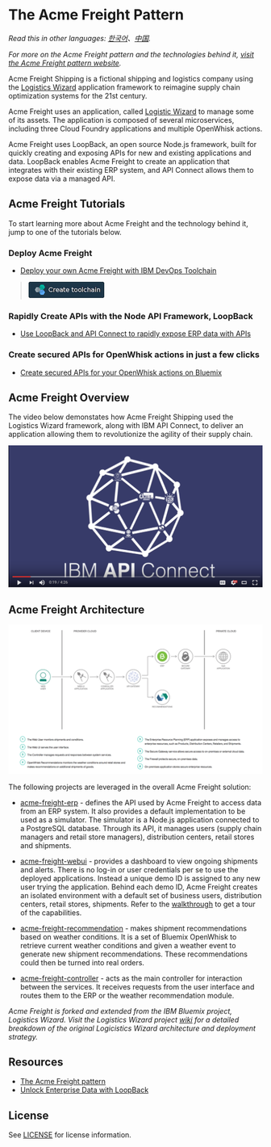 # The Acme Freight Pattern

*Read this in other languages: [한국어](README-ko.md)、[中国](README-cn.md).*

*For more on the Acme Freight pattern and the technologies behind it, [visit the Acme Freight pattern website](http://developer.ibm.com/code/journey/unlock-enterprise-data-using-apis?cm_mmc=github-code-_-native-_-acme-_-journey&cm_mmca1=000019RT&cm_mmca2=10004796).*

Acme Freight Shipping is a fictional shipping and logistics company using the [Logistics Wizard](https://github.com/ibm-bluemix/logistics-wizard) application framework to reimagine supply chain optimization systems for the 21st century.

Acme Freight uses an application, called [Logistic Wizard](https://github.com/ibm-bluemix/logistics-wizard) to manage some of its assets. The application is composed of several microservices, including three Cloud Foundry applications and multiple OpenWhisk actions.

Acme Freight uses LoopBack, an open source Node.js framework, built for quickly creating and exposing APIs for new and existing applications and data. LoopBack enables Acme Freight to create an application that integrates with their existing ERP system, and API Connect allows them to expose data via a managed API.

## Acme Freight Tutorials

To start learning more about Acme Freight and the technology behind it, jump to one of the tutorials below.

### Deploy Acme Freight
* [Deploy your own Acme Freight with IBM DevOps Toolchain](TOOLCHAIN-README.md)
> [![Deploy To Bluemix](./.bluemix/create_toolchain_button.png)](https://console.ng.bluemix.net/devops/setup/deploy?repository=https%3A%2F%2Fgithub.com%2FIBM%2Facme-freight.git&cm_mmc=github-readme--native-_-acme-_-create-toolchain&cm_mmca1=000019RT&cm_mmca2=10004796)

### Rapidly Create APIs with the Node API Framework, LoopBack 
* [Use LoopBack and API Connect to rapidly expose ERP data with APIs](APIC-ERP-README.md) 

### Create secured APIs for OpenWhisk actions in just a few clicks
* [Create secured APIs for your OpenWhisk actions on Bluemix](OW-NAPI-README.md) 

## Acme Freight Overview
The video below demonstates how Acme Freight Shipping used the Logistics Wizard framework, along with IBM API Connect, to deliver an application allowing them to revolutionize the agility of their supply chain.

[![](docs/acme-vid.png)](https://www.youtube.com/watch?v=R1KCrJAXLvA)


## Acme Freight Architecture
![](acme-architecture.png)

The following projects are leveraged in the overall Acme Freight solution:

* [acme-freight-erp](https://github.com/ibm/acme-freight-erp) - defines the API used by Acme Freight to access data from an ERP system. It also provides a default implementation to be used as a simulator. The simulator is a Node.js application connected to a PostgreSQL database. Through its API, it manages users (supply chain managers and retail store managers), distribution centers, retail stores and shipments.

* [acme-freight-webui](https://github.com/ibm/acme-freight-webui) - provides a dashboard to view ongoing shipments and alerts. There is no log-in or user credentials per se to use the deployed applications. Instead a unique demo ID is assigned to any new user trying the application. Behind each demo ID, Acme Freight creates an isolated environment with a default set of business users, distribution centers, retail stores, shipments. Refer to the [walkthrough](WALKTHROUGH.md) to get a tour of the capabilities.

* [acme-freight-recommendation](https://github.com/ibm/acme-freight-recommendation) - makes shipment recommendations based on weather conditions. It is a set of Bluemix OpenWhisk to retrieve current weather conditions and given a weather event to generate new shipment recommendations. These recommendations could then be turned into real orders.

* [acme-freight-controller](https://github.com/ibm/acme-freight-controller) - acts as the main controller for interaction between the services. It receives requests from the user interface and routes them to the ERP or the weather recommendation module.

*Acme Freight is forked and extended from the IBM Bluemix project, Logistics Wizard. Visit the Logistics Wizard project [wiki](https://github.com/IBM-Bluemix/logistics-wizard/wiki) for a detailed breakdown of the original Logicistics Wizard architecture and deployment strategy.*


## Resources
- [The Acme Freight pattern](http://developer.ibm.com/code/journey/unlock-enterprise-data-using-apis?cm_mmc=github-code-_-native-_-acme-_-journey&cm_mmca1=000019RT&cm_mmca2=10004796)
- [Unlock Enterprise Data with LoopBack](https://developer.ibm.com/code/2017/05/04/unlock-enterprise-data-with-loopback?cm_mmc=github-code-_-native-_-acme-_-related-content&cm_mmca1=000019RT&cm_mmca2=10004796)


## License

See [LICENSE](LICENSE) for license information.

